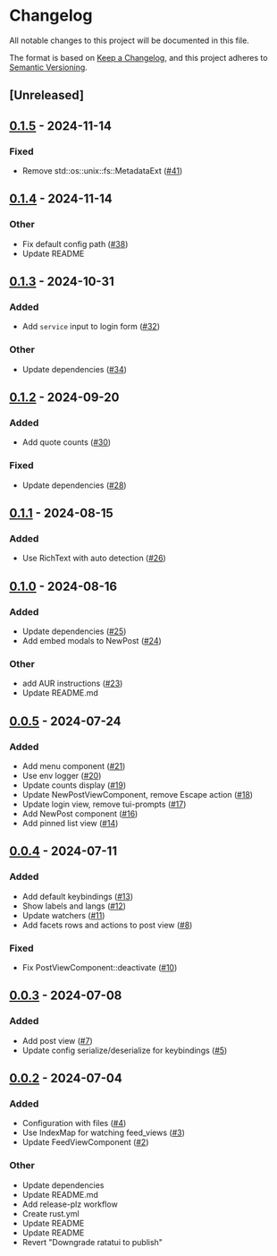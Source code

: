 # Changelog
All notable changes to this project will be documented in this file.

The format is based on [Keep a Changelog](https://keepachangelog.com/en/1.0.0/),
and this project adheres to [Semantic Versioning](https://semver.org/spec/v2.0.0.html).

## [Unreleased]

## [0.1.5](https://github.com/sugyan/tuisky/compare/v0.1.4...v0.1.5) - 2024-11-14

### Fixed

- Remove std::os::unix::fs::MetadataExt ([#41](https://github.com/sugyan/tuisky/pull/41))

## [0.1.4](https://github.com/sugyan/tuisky/compare/v0.1.3...v0.1.4) - 2024-11-14

### Other

- Fix default config path ([#38](https://github.com/sugyan/tuisky/pull/38))
- Update README

## [0.1.3](https://github.com/sugyan/tuisky/compare/v0.1.2...v0.1.3) - 2024-10-31

### Added

- Add `service` input to login form ([#32](https://github.com/sugyan/tuisky/pull/32))

### Other

- Update dependencies ([#34](https://github.com/sugyan/tuisky/pull/34))

## [0.1.2](https://github.com/sugyan/tuisky/compare/v0.1.1...v0.1.2) - 2024-09-20

### Added

- Add quote counts ([#30](https://github.com/sugyan/tuisky/pull/30))

### Fixed

- Update dependencies ([#28](https://github.com/sugyan/tuisky/pull/28))

## [0.1.1](https://github.com/sugyan/tuisky/compare/v0.1.0...v0.1.1) - 2024-08-15

### Added
- Use RichText with auto detection ([#26](https://github.com/sugyan/tuisky/pull/26))

## [0.1.0](https://github.com/sugyan/tuisky/compare/v0.0.5...v0.1.0) - 2024-08-16

### Added
- Update dependencies ([#25](https://github.com/sugyan/tuisky/pull/25))
- Add embed modals to NewPost ([#24](https://github.com/sugyan/tuisky/pull/24))

### Other
- add AUR instructions ([#23](https://github.com/sugyan/tuisky/pull/23))
- Update README.md

## [0.0.5](https://github.com/sugyan/tuisky/compare/v0.0.4...v0.0.5) - 2024-07-24

### Added
- Add menu component ([#21](https://github.com/sugyan/tuisky/pull/21))
- Use env logger ([#20](https://github.com/sugyan/tuisky/pull/20))
- Update counts display ([#19](https://github.com/sugyan/tuisky/pull/19))
- Update NewPostViewComponent, remove Escape action ([#18](https://github.com/sugyan/tuisky/pull/18))
- Update login view, remove tui-prompts ([#17](https://github.com/sugyan/tuisky/pull/17))
- Add NewPost component ([#16](https://github.com/sugyan/tuisky/pull/16))
- Add pinned list view ([#14](https://github.com/sugyan/tuisky/pull/14))

## [0.0.4](https://github.com/sugyan/tuisky/compare/v0.0.3...v0.0.4) - 2024-07-11

### Added
- Add default keybindings ([#13](https://github.com/sugyan/tuisky/pull/13))
- Show labels and langs ([#12](https://github.com/sugyan/tuisky/pull/12))
- Update watchers ([#11](https://github.com/sugyan/tuisky/pull/11))
- Add facets rows and actions to post view ([#8](https://github.com/sugyan/tuisky/pull/8))

### Fixed
- Fix PostViewComponent::deactivate ([#10](https://github.com/sugyan/tuisky/pull/10))

## [0.0.3](https://github.com/sugyan/tuisky/compare/v0.0.2...v0.0.3) - 2024-07-08

### Added
- Add post view ([#7](https://github.com/sugyan/tuisky/pull/7))
- Update config serialize/deserialize for keybindings ([#5](https://github.com/sugyan/tuisky/pull/5))

## [0.0.2](https://github.com/sugyan/tuisky/compare/v0.0.1...v0.0.2) - 2024-07-04

### Added
- Configuration with files ([#4](https://github.com/sugyan/tuisky/pull/4))
- Use IndexMap for watching feed_views ([#3](https://github.com/sugyan/tuisky/pull/3))
- Update FeedViewComponent ([#2](https://github.com/sugyan/tuisky/pull/2))

### Other
- Update dependencies
- Update README.md
- Add release-plz workflow
- Create rust.yml
- Update README
- Update README
- Revert "Downgrade ratatui to publish"
